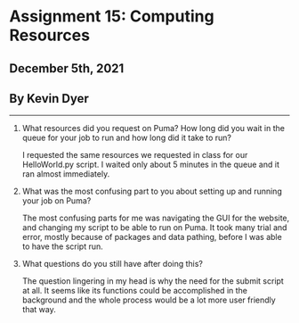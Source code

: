 # Assignment 15: Computing Resources
## December 5th, 2021
## By Kevin Dyer
_____________________________________________________________

1. What resources did you request on Puma? How long did you wait in the queue for your job to run and how long did it take to run?
   
   I requested the same resources we requested in class for our HelloWorld.py script. I waited only about 5 minutes in the queue and it ran almost immediately.

2. What was the most confusing part to you about setting up and running your job on Puma?
   
   The most confusing parts for me was navigating the GUI for the website, and changing my script to be able to run on Puma. It took many trial and error, mostly because of packages and data pathing, before I was able to have the script run.

3. What questions do you still have after doing this?
   
   The question lingering in my head is why the need for the submit script at all. It seems like its functions could be accomplished in the background and the whole process would be a lot more user friendly that way.
